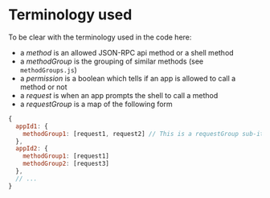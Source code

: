 # Terminology used

To be clear with the terminology used in the code here:

- a *method* is an allowed JSON-RPC api method or a shell method
- a *methodGroup* is the grouping of similar methods (see `methodGroups.js`)
- a *permission* is a boolean which tells if an app is allowed to call a method or not
- a *request* is when an app prompts the shell to call a method
- a *requestGroup* is a map of the following form
```javascript
{
  appId1: {
    methodGroup1: [request1, request2] // This is a requestGroup sub-item
  },
  appId2: {
    methodGroup1: [request1]
    methodGroup2: [request3]
  },
  // ...
}
```
